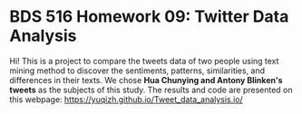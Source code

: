 # BDS 516 Homework 09: Twitter Data Analysis
Hi! This is a project to compare the tweets data of two people using text mining method to discover the sentiments, patterns, similarities, and differences in their texts. We chose **Hua Chunying and Antony Blinken's tweets** as the subjects of this study.
The results and code are presented on this webpage:
https://yuqizh.github.io/Tweet_data_analysis.io/
